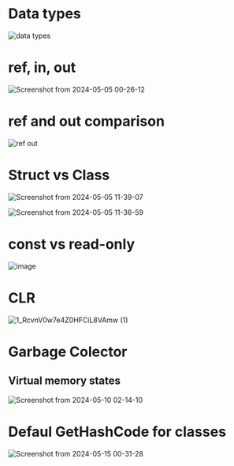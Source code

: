 <h1>Data types</h1>

![data types](https://github.com/nicatrahimov/c--learning/assets/123580958/ff054c7a-8e3b-4421-b1ad-981188763203)


<h1>ref, in, out</h1>

![Screenshot from 2024-05-05 00-26-12](https://github.com/nicatrahimov/c-sharp-learning/assets/123580958/4cbb5ab5-8586-46ae-a5fe-77772f466de6)


<h1>ref and out comparison</h1>

![ref out](https://github.com/nicatrahimov/c--learning/assets/123580958/7cb49f2a-11e5-40ad-bec8-8106186df448)

<h1>Struct vs Class</h1>

![Screenshot from 2024-05-05 11-39-07](https://github.com/nicatrahimov/c-sharp-learning/assets/123580958/8d6333ff-2d44-4ffa-9e54-45906fa9726c)

![Screenshot from 2024-05-05 11-36-59](https://github.com/nicatrahimov/c-sharp-learning/assets/123580958/d05954b5-ca33-49b7-9233-53ce99cb93dc)

<h1>const vs read-only</h1>

![image](https://github.com/nicatrahimov/c-sharp-learning/assets/123580958/66755a9b-cd59-4e70-8d84-689ea08f2610)

<h1>CLR</h1>

![1_RcvnV0w7e4Z0HFCiL8VAmw (1)](https://github.com/nicatrahimov/c-sharp-learning/assets/123580958/f9726eaa-9c1f-41ac-a113-bca27e29b2b8)

<h1>Garbage Colector</h1>
<h2>Virtual memory states</h2>

![Screenshot from 2024-05-10 02-14-10](https://github.com/nicatrahimov/c-sharp-learning/assets/123580958/0829e048-bb9d-4a78-9773-de5bbef43081)


<h1>Defaul GetHashCode for classes</h1>

![Screenshot from 2024-05-15 00-31-28](https://github.com/nicatrahimov/c-sharp-learning/assets/123580958/a7bf5c77-34ce-4d3d-91fc-6ca305b537bd)

